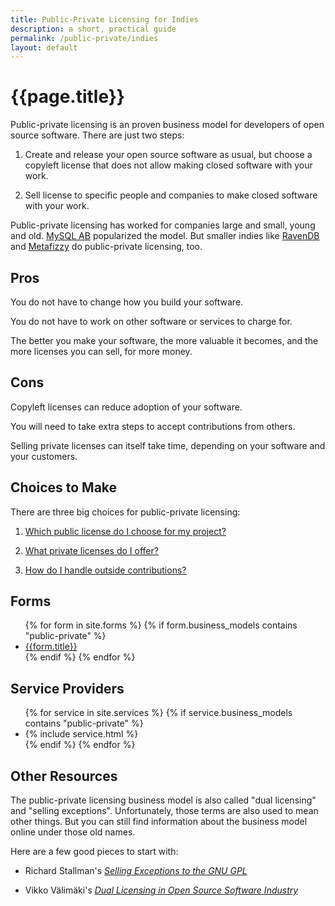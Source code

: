 ```yaml
---
title: Public-Private Licensing for Indies
description: a short, practical guide
permalink: /public-private/indies
layout: default
---
```


# {{page.title}}

Public-private licensing is an proven business model for developers of open source software.  There are just two steps:

1. Create and release your open source software as usual, but choose a copyleft license that does not allow making closed software with your work.

2. Sell license to specific people and companies to make closed software with your work.

Public-private licensing has worked for companies large and small, young and old.  [MySQL AB](https://www.mysql.com/about/legal/licensing/oem/) popularized the model.  But smaller indies like [RavenDB](https://ayende.com/blog/186147-A/making-money-from-open-source-software-how-we-do-it) and [Metafizzy](https://metafizzy.co/) do public-private licensing, too.

## Pros

You do not have to change how you build your software.

You do not have to work on other software or services to charge for.

The better you make your software, the more valuable it becomes, and the more licenses you can sell, for more money.

## Cons

Copyleft licenses can reduce adoption of your software.

You will need to take extra steps to accept contributions from others.

Selling private licenses can itself take time, depending on your software and your customers.

## Choices to Make

There are three big choices for public-private licensing:

1.  [Which public license do I choose for my project?](/public-private/public-licenses)

2.  [What private licenses do I offer?](/private-licenses)

3.  [How do I handle outside contributions?](/public-private/contributors)

## Forms

<ul class="forms">
{% for form in site.forms %}
{% if form.business_models contains "public-private" %}
<li><a href="{{form.url}}">{{form.title}}</a></li>
{% endif %}
{% endfor %}
</ul>

## Service Providers

<ul class="services">
{% for service in site.services %}
{% if service.business_models contains "public-private" %}
<li>{% include service.html %}</li>
{% endif %}
{% endfor %}
</ul>

## Other Resources

The public-private licensing business model is also called "dual licensing" and "selling exceptions".  Unfortunately, those terms are also used to mean other things.  But you can still find information about the business model online under those old names.

Here are a few good pieces to start with:

- Richard Stallman's [_Selling Exceptions to the GNU GPL_](https://www.gnu.org/philosophy/selling-exceptions.html)

- Vikko Välimäki's [_Dual Licensing in Open Source Software Industry_](https://web.archive.org/web/20030829144116/http://opensource.mit.edu/papers/valimaki.pdf)
